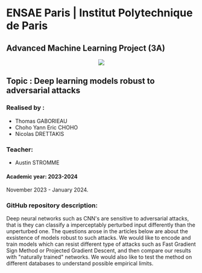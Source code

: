 # ENSAE Paris | Institut Polytechnique de Paris

## Advanced Machine Learning Project (3A)

<center><img src = "https://upload.wikimedia.org/wikipedia/commons/thumb/e/ec/LOGO-ENSAE.png/480px-LOGO-ENSAE.png"></center>

## Topic : Deep learning models robust to adversarial attacks

### Realised by : 

* Thomas GABORIEAU 
* Choho Yann Eric CHOHO
* Nicolas DRETTAKIS


### Teacher: 

* Austin STROMME

#### Academic year: 2023-2024

November 2023 - January 2024.


### GitHub repository description:

Deep neural networks such as CNN's are sensitive to adversarial attacks, that is they can classify a imperceptably perturbed input differently than the unperturbed one. The questions arose in the articles below are about the exsistence of models robust to such attacks. We would like to encode and train models which can resist different type of attacks such as Fast Gradient Sign Method or Projected Gradient Descent, and then compare our results with "naturally trained" networks. We would also like to test the method on different databases to understand possible empirical limits. 
